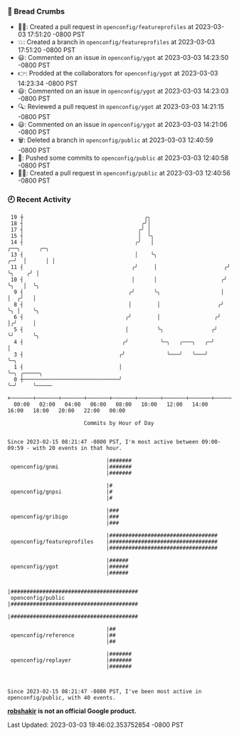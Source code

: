 ### 🍞 Bread Crumbs

 * ✍🏼: Created a pull request in `openconfig/featureprofiles` at 2023-03-03 17:51:20 -0800 PST
 * 💥: Created a branch in `openconfig/featureprofiles` at 2023-03-03 17:51:20 -0800 PST
 * 😃: Commented on an issue in `openconfig/ygot` at 2023-03-03 14:23:50 -0800 PST
 * 👉: Prodded at the collaborators for `openconfig/ygot` at 2023-03-03 14:23:34 -0800 PST
 * 😃: Commented on an issue in `openconfig/ygot` at 2023-03-03 14:23:03 -0800 PST
 * 🔍: Reviewed a pull request in  `openconfig/ygot` at 2023-03-03 14:21:15 -0800 PST
 * 😃: Commented on an issue in `openconfig/ygot` at 2023-03-03 14:21:06 -0800 PST
 * 🗑: Deleted a branch in `openconfig/public` at 2023-03-03 12:40:59 -0800 PST
 * 🚢: Pushed some commits to `openconfig/public` at 2023-03-03 12:40:58 -0800 PST
 * ✍🏼: Created a pull request in `openconfig/public` at 2023-03-03 12:40:56 -0800 PST

### 🕘 Recent Activity
```
 19 ┼                                      ╭╮
 18 ┤                                     ╭╯│
 17 ┤                                    ╭╯ │
 15 ┤                                    │  ╰╮
 14 ┤                                   ╭╯   │                         ╭──╮      ╭─╮
 13 ┤                                   │    ╰╮                      ╭─╯  │      │ │
 11 ┤                                  ╭╯     │                     ╭╯    ╰╮    ╭╯ │
 10 ┤                                  │      │                    ╭╯      ╰╮   │  ╰╮
  9 ┤                                 ╭╯      ╰╮                   │        │  ╭╯   │
  8 ┤                                 │        │                  ╭╯        ╰╮ │    ╰╮
  6 ┤                                ╭╯        │                 ╭╯          │╭╯     │
  5 ┤                                │         ╰╮               ╭╯           ╰╯      ╰╮
  4 ┤                               ╭╯          ╰─╮   ╭───╮   ╭─╯                     │
  3 ┤                              ╭╯             ╰───╯   ╰───╯                       ╰─╮
  1 ┤                              │                                                    ╰─╮ ╭─────╮
  0 ┼──────────────────────────────╯                                                      ╰─╯     ╰─────
    +───────+───────+───────+───────+───────+───────+───────+───────+───────+───────+───────+───────+────
  00:00   02:00   04:00   06:00   08:00   10:00   12:00   14:00   16:00   18:00   20:00   22:00   00:00   

						Commits by Hour of Day


Since 2023-02-15 08:21:47 -0800 PST, I'm most active between 09:00-09:59 - with 20 events in that hour.

```



```
                               |#######
 openconfig/gnmi               |#######
                               |#######

                               |#
 openconfig/gnpsi              |#
                               |#

                               |###
 openconfig/gribigo            |###
                               |###

                               |##################################
 openconfig/featureprofiles    |##################################
                               |##################################

                               |######
 openconfig/ygot               |######
                               |######

                               |########################################
 openconfig/public             |########################################
                               |########################################

                               |##
 openconfig/reference          |##
                               |##

                               |#######
 openconfig/replayer           |#######
                               |#######



Since 2023-02-15 08:21:47 -0800 PST, I've been most active in openconfig/public, with 40 events.

```
**[robshakir](mailto:robjs@google.com) is not an official Google product.**  


Last Updated: 2023-03-03 19:46:02.353752854 -0800 PST
